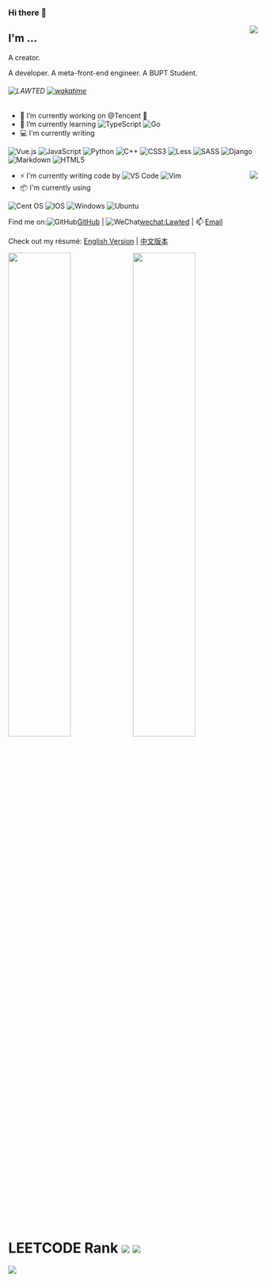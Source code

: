 ### Hi there 👋

<img align="right" src="https://github-readme-stats.vercel.app/api?username=LAWTED&show_icons=true&title_color=ffffff&icon_color=bb2acf&text_color=daf7dc&bg_color=151515" />

## I'm ...

<p>A creator. </p>A developer. A meta-front-end engineer. A BUPT Student. 

###### ![LAWTED](https://visitor-badge.glitch.me/badge?page_id=LAWTED.profile)   [![wakatime](https://wakatime.com/badge/user/b538f533-3e8c-4b7b-ab49-7aab7771d31c.svg)](https://wakatime.com/@b538f533-3e8c-4b7b-ab49-7aab7771d31c) 

- 🔭 I’m currently working on @Tencent 🐧
- 🌱 I’m currently learning ![TypeScript](https://img.shields.io/badge/typescript-%23007ACC.svg?style=for-the-badge&logo=typescript&logoColor=white) ![Go](https://img.shields.io/badge/go-%2300ADD8.svg?style=for-the-badge&logo=go&logoColor=white)
- 💻 I'm currently writing 

![Vue.js](https://img.shields.io/badge/vuejs-%2335495e.svg?style=for-the-badge&logo=vuedotjs&logoColor=%234FC08D) ![JavaScript](https://img.shields.io/badge/javascript-%23323330.svg?style=for-the-badge&logo=javascript&logoColor=%23F7DF1E) ![Python](https://img.shields.io/badge/python-3670A0?style=for-the-badge&logo=python&logoColor=ffdd54) ![C++](https://img.shields.io/badge/c++-%2300599C.svg?style=for-the-badge&logo=c%2B%2B&logoColor=white) ![CSS3](https://img.shields.io/badge/css3-%231572B6.svg?style=for-the-badge&logo=css3&logoColor=white) ![Less](https://img.shields.io/badge/less-2B4C80?style=for-the-badge&logo=less&logoColor=white) ![SASS](https://img.shields.io/badge/SASS-hotpink.svg?style=for-the-badge&logo=SASS&logoColor=white) ![Django](https://img.shields.io/badge/django-%23092E20.svg?style=for-the-badge&logo=django&logoColor=white) ![Markdown](https://img.shields.io/badge/markdown-%23000000.svg?style=for-the-badge&logo=markdown&logoColor=white) ![HTML5](https://img.shields.io/badge/html5-%23E34F26.svg?style=for-the-badge&logo=html5&logoColor=white)

<img align="right" src="https://github-readme-stats.vercel.app/api/top-langs/?username=LAWTED&layout=compact&exclude_repo=sumy7.github.io&title_color=ffffff&icon_color=bb2acf&text_color=daf7dc&bg_color=151515" />

- ⚡ I'm currently writing code by ![VS Code](http://img.shields.io/badge/-VS%20Code-007ACC?style=flat-square&logo=visual-studio-code&logoColor=ffffff) ![Vim](https://img.shields.io/badge/VIM-%2311AB00.svg?style=for-the-badge&logo=vim&logoColor=white)
- :package: I'm currently using 

![Cent OS](https://img.shields.io/badge/cent%20os-002260?style=for-the-badge&logo=centos&logoColor=F0F0F0) ![IOS](https://img.shields.io/badge/iOS-000000?style=for-the-badge&logo=ios&logoColor=white) ![Windows](https://img.shields.io/badge/Windows-0078D6?style=for-the-badge&logo=windows&logoColor=white) ![Ubuntu](https://img.shields.io/badge/Ubuntu-E95420?style=for-the-badge&logo=ubuntu&logoColor=white)


Find me on:![GitHub](https://img.shields.io/badge/github-%23121011.svg?style=for-the-badge&logo=github&logoColor=white)[GitHub](https://github.com/LAWTED) | ![WeChat](https://img.shields.io/badge/WeChat-07C160?style=for-the-badge&logo=wechat&logoColor=white)[wechat:Lawted]() | 📫 [Email](mailto:wmz@bupt.edu.cn)

Check out my résumé: [English Version](https://github.com/LAWTED/resume/blob/master/README.md) | [中文版本](https://github.com/LAWTED/resume/blob/master/README.zh.md)

<img src="https://user-images.githubusercontent.com/56634309/155322762-c0819ee4-864c-4fb4-bfdd-42ff716966d8.gif" width="50%"><img src="https://user-images.githubusercontent.com/56634309/155669771-831ea527-7f7a-41d0-828a-f65836719568.gif" width="50%">

# LEETCODE Rank ![](https://leetcode-badge.haozibi.dev/v1cn/ranking/lawted.svg)  ![](https://leetcode-badge.haozibi.dev/v1cn/solved/lawted.svg)
![](https://leetcode-badge.haozibi.dev/v1cn/chart/submission-calendar/lawted.svg)
